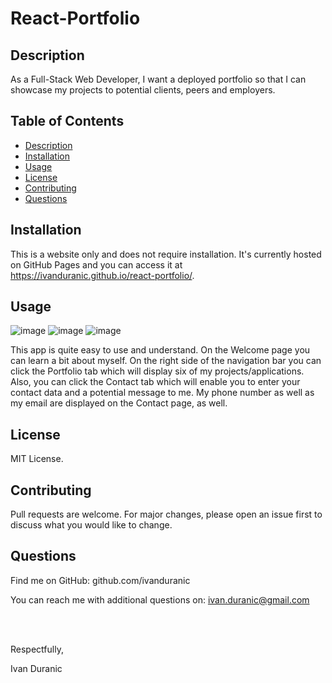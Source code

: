 # React-Portfolio

## Description

As a Full-Stack Web Developer, I want a deployed portfolio so that I can showcase my projects to potential clients, peers and employers.

## Table of Contents

- [Description](#description)
- [Installation](#installation)
- [Usage](#usage)
- [License](#license)
- [Contributing](#contributing)
- [Questions](#questions)

## Installation

This is a website only and does not require installation. It's currently hosted on GitHub Pages and you can access it at https://ivanduranic.github.io/react-portfolio/.

## Usage

![image](https://user-images.githubusercontent.com/61889668/110225023-2a5c4a00-7eaf-11eb-8054-d024018a79ad.png)
![image](https://user-images.githubusercontent.com/61889668/110264919-64e5e580-7f88-11eb-863b-9eb965729133.png)
![image](https://user-images.githubusercontent.com/61889668/110264942-6f07e400-7f88-11eb-932d-a07652da719d.png)

This app is quite easy to use and understand. On the Welcome page you can learn a bit about myself. On the right side of the navigation bar you can click the Portfolio tab which will display six of my projects/applications. Also, you can click the Contact tab which will enable you to enter your contact data and a potential message to me. My phone number as well as my email are displayed on the Contact page, as well.

## License

MIT License.

## Contributing

Pull requests are welcome. For major changes, please open an issue first to discuss what you would like to change.

## Questions

Find me on GitHub: github.com/ivanduranic

You can reach me with additional questions on: ivan.duranic@gmail.com

<br><br>

Respectfully,

Ivan Duranic
